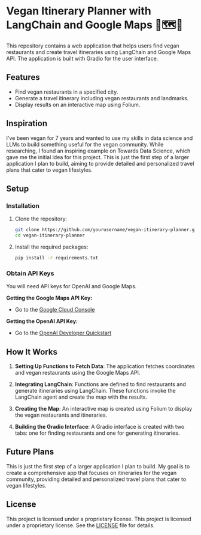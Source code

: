 # Vegan Itinerary Planner with LangChain and Google Maps 📍🗺️🌱

This repository contains a web application that helps users find vegan restaurants and create travel itineraries using LangChain and Google Maps API. The application is built with Gradio for the user interface.

## Features
- Find vegan restaurants in a specified city.
- Generate a travel itinerary including vegan restaurants and landmarks.
- Display results on an interactive map using Folium.

## Inspiration
I've been vegan for 7 years and wanted to use my skills in data science and LLMs to build something useful for the vegan community. While researching, I found an inspiring example on Towards Data Science, which gave me the initial idea for this project. This is just the first step of a larger application I plan to build, aiming to provide detailed and personalized travel plans that cater to vegan lifestyles.

## Setup
### Installation

1. Clone the repository:

    ```bash
    git clone https://github.com/yourusername/vegan-itinerary-planner.git
    cd vegan-itinerary-planner
    ```

2. Install the required packages:

    ```bash
    pip install -r requirements.txt
    ```

### Obtain API Keys

You will need API keys for OpenAI and Google Maps.

**Getting the Google Maps API Key:**
  - Go to the [Google Cloud Console](https://console.cloud.google.com/)
    
**Getting the OpenAI API Key:**
  - Go to the [OpenAI Developer Quickstart](https://platform.openai.com/docs/quickstart)

    
## How It Works

1. **Setting Up Functions to Fetch Data**:
  The application fetches coordinates and vegan restaurants using the Google Maps API.

2. **Integrating LangChain**:
  Functions are defined to find restaurants and generate itineraries using LangChain. These functions invoke the LangChain agent and create the map with the   results.

3. **Creating the Map**:
  An interactive map is created using Folium to display the vegan restaurants and itineraries.

4. **Building the Gradio Interface**:
  A Gradio interface is created with two tabs: one for finding restaurants and one for generating itineraries.

## Future Plans
This is just the first step of a larger application I plan to build. My goal is to create a comprehensive app that focuses on itineraries for the vegan community, providing detailed and personalized travel plans that cater to vegan lifestyles.

## License
This project is licensed under a proprietary license. This project is licensed under a proprietary license. See the [LICENSE](LICENSE) file for details.
